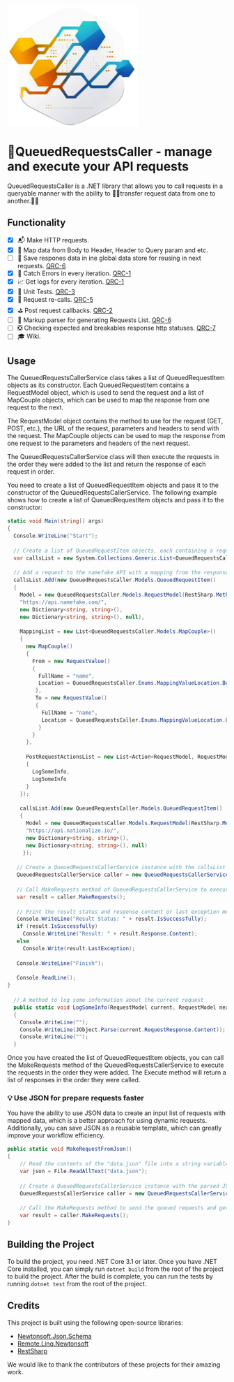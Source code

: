 <img src="logo.png" alt= “” width="300">

# :bell:QueuedRequestsCaller - manage and execute your API requests

QueuedRequestsCaller is a .NET library that allows you to call requests in a queryable manner with the ability to :star2::grey_exclamation:transfer request data from one to another.:star2::grey_exclamation:

## Functionality

- [x] :mailbox_with_mail: Make HTTP requests.
- [x] :football: Map data from Body to Header, Header to Query param and etc.
- [ ] :page_facing_up: Save respones data in ine global data store for reusing in next requests. [QRC-6](https://github.com/MaksMatkov/QueuedRequestsCaller/issues/10)
- [x] :horse_racing: Catch Errors in every iteration. [QRC-1](https://github.com/MaksMatkov/QueuedRequestsCallerProject/issues/1) 
- [x] :chart_with_upwards_trend: Get logs for every iteration. [QRC-1](https://github.com/MaksMatkov/QueuedRequestsCallerProject/issues/1) 
- [x] :triangular_ruler: Unit Tests. [QRC-3](https://github.com/MaksMatkov/QueuedRequestsCallerProject/issues/3)
- [x] :repeat: Request re-calls. [QRC-5](https://github.com/MaksMatkov/QueuedRequestsCaller/issues/9) 
- [x] :golf: Post request callbacks. [QRC-2](https://github.com/MaksMatkov/QueuedRequestsCallerProject/issues/2) 
- [ ] :calling: Markup parser for generating Requests List. [QRC-6](https://github.com/MaksMatkov/QueuedRequestsCallerProject/issues/6) 
- [ ] :negative_squared_cross_mark: Checking expected and breakables response http statuses. [QRC-7](https://github.com/MaksMatkov/QueuedRequestsCaller/issues/11)
- [ ] :mortar_board: Wiki.

## Usage

The QueuedRequestsCallerService class takes a list of QueuedRequestItem objects as its constructor. Each QueuedRequestItem contains a RequestModel object, which is used to send the request and a list of MapCouple objects, which can be used to map the response from one request to the next.

The RequestModel object contains the method to use for the request (GET, POST, etc.), the URL of the request, parameters and headers to send with the request. The MapCouple objects can be used to map the response from one request to the parameters and headers of the next request.

The QueuedRequestsCallerService class will then execute the requests in the order they were added to the list and return the response of each request in order.

You need to create a list of QueuedRequestItem objects and pass it to the constructor of the QueuedRequestsCallerService. The following example shows how to create a list of QueuedRequestItem objects and pass it to the constructor:

```C#
static void Main(string[] args)
{
  Console.WriteLine("Start");

  // Create a list of QueuedRequestItem objects, each containing a request model, mapping list, and post-request actions list
  var callsList = new System.Collections.Generic.List<QueuedRequestsCaller.Models.QueuedRequestItem>();

  // Add a request to the namefake API with a mapping from the response body to a query parameter, and two post-request actions to log some information
  callsList.Add(new QueuedRequestsCaller.Models.QueuedRequestItem()
  {
    Model = new QueuedRequestsCaller.Models.RequestModel(RestSharp.Method.Get,
    "https://api.namefake.com/",
    new Dictionary<string, string>(),
    new Dictionary<string, string>(), null),

    MappingList = new List<QueuedRequestsCaller.Models.MapCouple>()
    {
      new MapCouple()
      {
        From = new RequestValue()
        {
          FullName = "name",
          Location = QueuedRequestsCaller.Enums.MappingValueLocation.Body
         },
         To = new RequestValue()
         {
           FullName = "name",
           Location = QueuedRequestsCaller.Enums.MappingValueLocation.QueryParam
          }
        }
      },

      PostRequestActionsList = new List<Action<RequestModel, RequestModel>>()
      {
        LogSomeInfo,
        LogSomeInfo
      }
    });

    callsList.Add(new QueuedRequestsCaller.Models.QueuedRequestItem()
    {
      Model = new QueuedRequestsCaller.Models.RequestModel(RestSharp.Method.Get,
      "https://api.nationalize.io/",
      new Dictionary<string, string>(),
      new Dictionary<string, string>(), null)
     });

   // Create a QueuedRequestsCallerService instance with the callsList as a parameter
   QueuedRequestsCallerService caller = new QueuedRequestsCallerService(new QueuedRequestsCallerSettings() { RequestsList = callsList });

   // Call MakeRequests method of QueuedRequestsCallerService to execute all requests sequentially
   var result = caller.MakeRequests();

   // Print the result status and response content or last exception message
   Console.WriteLine("Result Status: " + result.IsSuccessfully);
   if (result.IsSuccessfully)
     Console.WriteLine("Result: " + result.Response.Content);
   else
     Console.Write(result.LastException);

   Console.WriteLine("Finish");

   Console.ReadLine();
}

  // A method to log some information about the current request
  public static void LogSomeInfo(RequestModel current, RequestModel next)
  {
    Console.WriteLine("");
    Console.WriteLine(JObject.Parse(current.RequestResponse.Content));
    Console.WriteLine("");
  }
```

Once you have created the list of QueuedRequestItem objects, you can call the MakeRequests method of the QueuedRequestsCallerService to execute the requests in the order they were added. The Execute method will return a list of responses in the order they were called.

### :bulb: Use JSON for prepare requests faster

You have the ability to use JSON data to create an input list of requests with mapped data, which is a better approach for using dynamic requests. Additionally, you can save JSON as a reusable template, which can greatly improve your workflow efficiency.

```C#
public static void MakeRequestFromJson()
{
    // Read the contents of the "data.json" file into a string variable.
    var json = File.ReadAllText("data.json");

    // Create a QueuedRequestsCallerService instance with the parsed JSON data and the default settings.
    QueuedRequestsCallerService caller = new QueuedRequestsCallerService(json, new QueuedRequestsCallerSettingsParser());

    // Call the MakeRequests method to send the queued requests and get the results.
    var result = caller.MakeRequests();
}
```

## Building the Project

To build the project, you need .NET Core 3.1 or later. Once you have .NET Core installed, you can simply run `dotnet build` from the root of the project to build the project. After the build is complete, you can run the tests by running `dotnet test` from the root of the project.

## Credits

This project is built using the following open-source libraries:

- [Newtonsoft.Json.Schema](https://github.com/JamesNK/Newtonsoft.Json.Schema)
- [Remote.Linq.Newtonsoft](https://github.com/6bee/Remote.Linq)
- [RestSharp](https://github.com/restsharp/RestSharp)

We would like to thank the contributors of these projects for their amazing work.
